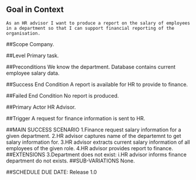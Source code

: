 ## Goal in Context
    As an HR advisor I want to produce a report on the salary of employees in a department so that I can support financial reporting of the organisation.

##Scope
    Company.

##Level
    Primary task.

##Preconditions
    We know the department. Database contains current employee salary data.

##Success End Condition
    A report is available for HR to provide to finance.

##Failed End Condition
    No report is produced.

##Primary Actor
    HR Advisor.

##Trigger
    A request for finance information is sent to HR.

##MAIN SUCCESS SCENARIO
    1.Finance request salary information for a given department.
    2.HR advisor captures name of the departemnt to get salary information for.
    3.HR advisor extracts current salary information of all employees of the given role.
    4.HR advisor provides report to finance.
##EXTENSIONS
    3.Department does not exist:
        i.HR advisor informs finance department do not exists.
##SUB-VARIATIONS
    None.

##SCHEDULE
    DUE DATE: Release 1.0
